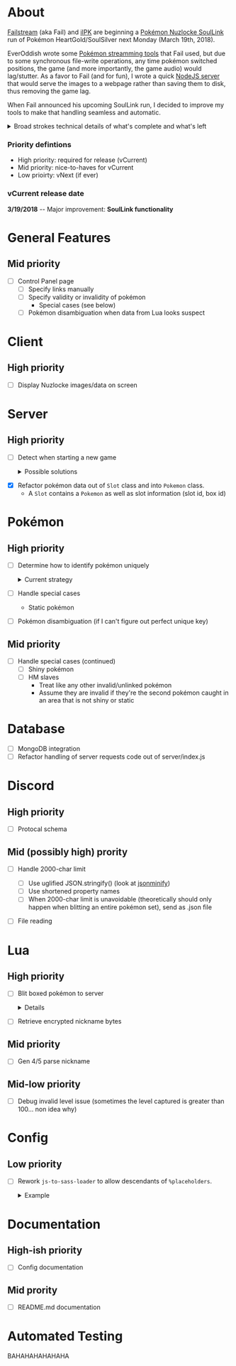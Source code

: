 About
=====

[Failstream](https://twitch.tv/failstream) (aka Fail) and [iIPK](https://twitch.tv/iipk) are beginning a [Pokémon Nuzlocke SoulLink](https://docs.google.com/spreadsheets/d/1I8DQiKmXv1VvwF-Y6wV7TeRQ1UER-Vytw4XyzELU6X0/edit#gid=1702173992) run of Pokémon HeartGold/SoulSilver next Monday (March 19th, 2018).

EverOddish wrote some [Pokémon streamming tools](https://github.com/EverOddish/PokeStreamer-Tools) that Fail used, but due to some synchronous file-write operations, any time pokémon switched positions, the game (and more importantly, the game audio) would lag/stutter.  As a favor to Fail (and for fun), I wrote a quick [NodeJS server](https://github.com/dfoverdx/PokeStreamer-Tools) that would serve the images to a webpage rather than saving them to disk, thus removing the game lag.

When Fail announced his upcoming SoulLink run, I decided to improve my tools to make that handling seamless and automatic.  

<details>
    <summary>Broad strokes technical details of what's complete and what's left</summary>
    
I've got the majority of the aesthetic/styling and configuration code complete, as well as most of the framework.  The major things I have left are handling communication between the two players' servers, and storing the Pokémon information locally in a logical/extensible/usable way.  The crux of the data store is that the Pokémon games don't assign Pokémon unique IDs, so identifying a specific Pokémon has moved can be tricky.
</details>


### Priority defintions ###

*   High priority: required for release (vCurrent)
*   Mid priority: nice-to-haves for vCurrent
*   Low prioirty: vNext (if ever)

### vCurrent release date ###

**3/19/2018** -- Major improvement: **SoulLink functionality**

General Features
================

Mid priority
------------

- [ ] Control Panel page
    - [ ] Specify links manually
    - [ ] Specify validity or invalidity of pokémon
        -   Special cases (see below)
    - [ ] Pokémon disambiguation when data from Lua looks suspect

Client
======

High priority
-------------

- [ ] Display Nuzlocke images/data on screen

Server
======

High priority
-------------

- [ ] Detect when starting a new game
    <details><summary>Possible solutions</summary>

    -   **Ideal case** <sup>mid-priority</sup>: Figure out where [trainer ID and secret trainer id](https://bulbapedia.bulbagarden.net/wiki/Trainer_ID_number) are stored in game memory (as opposed to the Trainer ID on specific Pokémon)
    -   Use case where all pokémon slots are empty; detect OTID/OTSID when the first pokémon is chosen
    -   Use Control Panel to manually specify a new game
</details>

- [x] Refactor pokémon data out of `Slot` class and into `Pokemon` class.  
    -   A `Slot` contains a `Pokemon` as well as slot information (slot id, box id)

Pokémon
=======

High priority
-------------

- [ ] Determine how to identify pokémon uniquely

    <details><summary>Current strategy</summary>
        
    Use a key {OTID/OTSID, Location Met, Level Met, Shininess} to determine a pokémon is unique  
    Create an internally used Pokemon id -- probably the same value we use for linking  
    Use this ID for communications  
    When the key is somehow ambiguous:
    -   Use nickname if possible (don't know how to parse it yet in Lua script, though I could just use the encrypted bytes.  Come to think of it, this might be best.  "Official" Nuzlocke rules require to you nickname every pokémon.  I could require every pokémon to have a unique nickname.)
    -   Attempt to check by species
    -   Use TBD disambiguation strategy (like Control Panel)
</details>

- [ ] Handle special cases
    -   Static pokémon
- [ ] Pokémon disambiguation (if I can't figure out perfect unique key)


Mid priority
------------

- [ ] Handle special cases (continued)
    - [ ] Shiny pokémon
    - [ ] HM slaves
        -   Treat like any other invalid/unlinked pokémon
        -   Assume they are invalid if they're the second pokémon caught in an area that is not shiny or static

Database
========

- [ ] MongoDB integration
- [ ] Refactor handling of server requests code out of server/index.js

Discord
=======

High priority
-------------

- [ ] Protocal schema

Mid (possibly high) prority
---------------------------

- [ ] Handle 2000-char limit
    - [ ] Use uglified JSON.stringify() (look at [jsonminify](https://www.npmjs.com/package/jsonminify))
    - [ ] Use shortened property names
    - [ ] When 2000-char limit is unavoidable (theoretically should only happen when blitting an entire pokémon set), send as .json file
- [ ] File reading


Lua
===

High priority
-------------

- [ ] Blit boxed pokémon to server  
    <details>
    Detect how many pokémon are in a box to ensure that we collect all the data before blitting(?)
    
    The issue is the script sometimes gets invalid data, and simply ignores that data.  If we're using this blit as an authority, we need to make sure none of these blips have occurred.
    </details>
- [ ] Retrieve encrypted nickname bytes

Mid priority
------------

- [ ] Gen 4/5 parse nickname

Mid-low priority
------------

- [ ] Debug invalid level issue (sometimes the level captured is greater than 100... non idea why)

Config
======

Low priority
------------

- [ ] Rework `js-to-sass-loader` to allow descendants of `%placeholders`.  
    <details><summary>Example</summary>

        "%imageWrapperStyle": {
            "background": "transparent",
            "img": {
                // some image styles
            },

            "&.debug": {
                "background": "red"
            },

            ".someClass": {
                // styles for .someClass descendants
            }
        }
</details>

Documentation
=============

High-ish priority
-----------------

- [ ] Config documentation

Mid prority
-----------

- [ ] README.md documentation

Automated Testing
=================

BAHAHAHAHAHAHA
